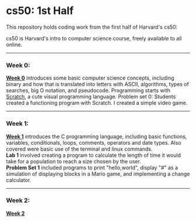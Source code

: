 # cs50: 1st Half
This repository holds coding work from the first half of Harvard's cs50:

cs50 is Harvard's intro to computer science course, freely available to all online.

---
### Week 0:
[**Week 0**](https://cs50.harvard.edu/x/2023/weeks/0/) introduces some basic computer science concepts, including binary and how that is translated into letters with ASCII, algorithms, types of searches, big O notation, and pseudocode. Programming starts with [Scratch](https://scratch.mit.edu/), a cute visual programming language.
Problem set 0: Students created a functioning program with Scratch. I created a simple video game.

---
### Week 1:
[**Week 1**](https://cs50.harvard.edu/x/2023/weeks/1/) introduces the C programming language, including basic functions, variables, conditionals, loops, comments, operators and date types. Also covered were basic use of the terminal and linux commands.  
**Lab 1** involved creating a program to calculate the length of time it would take for a population to reach a size chosen by the user.  
**Problem Set 1** included programs to print "hello,world", display "#" as a simulation of displaying blocks in a Mario game, and implementing a change calculator.

---
### Week 2:
[**Week 2**](https://cs50.harvard.edu/x/2023/weeks/2/) 
